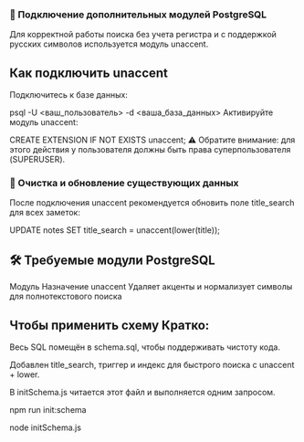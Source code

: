 ### 🔧 Подключение дополнительных модулей PostgreSQL
Для корректной работы поиска без учета регистра и с поддержкой русских символов используется модуль unaccent.

## Как подключить unaccent
Подключитесь к базе данных:

psql -U <ваш_пользователь> -d <ваша_база_данных>
Активируйте модуль unaccent:

CREATE EXTENSION IF NOT EXISTS unaccent;
⚠️ Обратите внимание: для этого действия у пользователя должны быть права суперпользователя (SUPERUSER).

### 🧼 Очистка и обновление существующих данных
После подключения unaccent рекомендуется обновить поле title_search для всех заметок:

UPDATE notes SET title_search = unaccent(lower(title));
## 🛠 Требуемые модули PostgreSQL
Модуль	Назначение
unaccent	Удаляет акценты и нормализует символы для полнотекстового поиска

## Чтобы применить схему Кратко:

Весь SQL помещён в schema.sql, чтобы поддерживать чистоту кода.

Добавлен title_search, триггер и индекс для быстрого поиска с unaccent + lower.

В initSchema.js читается этот файл и выполняется одним запросом.


npm run init:schema

node initSchema.js

